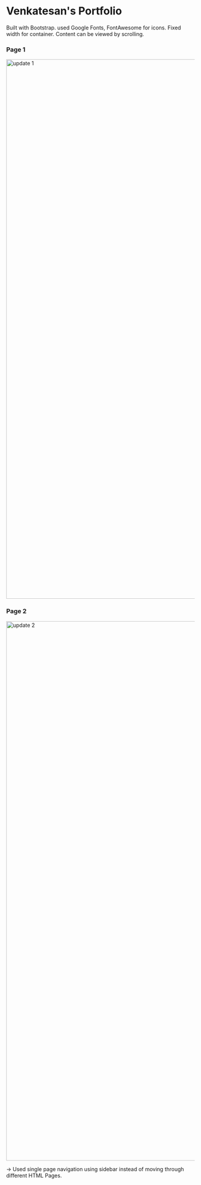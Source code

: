 # Venkatesan's Portfolio
 Built with Bootstrap. used Google Fonts, FontAwesome for icons.
 Fixed width for container. Content can be viewed by scrolling.
### Page 1
<img width="1440" alt="update 1" src="https://github.com/Tyzen-10/portfolio-website/assets/96675735/9e953070-f6aa-436a-b3d1-1d4af86ff28a">

<h3>Page 2</h3>
<img width="1440" alt="update 2" src="https://github.com/Tyzen-10/portfolio-website/assets/96675735/42c77afc-100b-44f5-9716-13ddb55976ef">

-> Used single page navigation using sidebar instead of moving through different HTML Pages.

